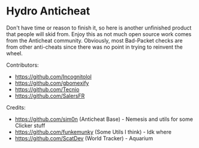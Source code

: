 # Hydro Anticheat

Don't have time or reason to finish it, so here is another unfinished product that people will skid from. Enjoy this as not much open source work comes from the Anticheat community. Obviously, most Bad-Packet checks are from other anti-cheats since there was no point in trying to reinvent the wheel.

Contributors:
- https://github.com/Incognitolol
- https://github.com/gbomexify
- https://github.com/Tecnio
- https://github.com/SalersFR

Credits:
- https://github.com/sim0n (Anticheat Base) - Nemesis and utils for some Clicker stuff
- https://github.com/funkemunky (Some Utils I think) - Idk where
- https://github.com/ScatDev (World Tracker) - Aquarium
